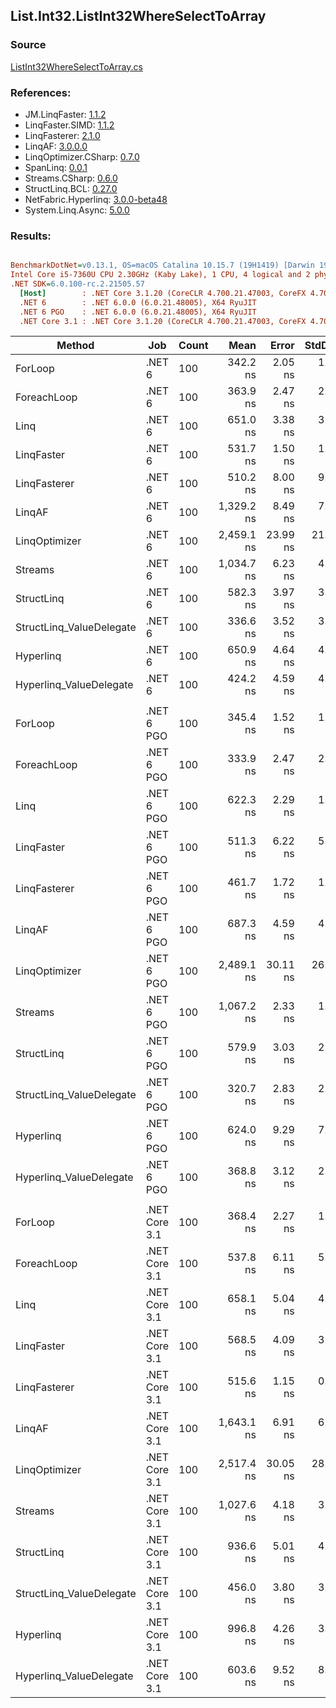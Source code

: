 ﻿## List.Int32.ListInt32WhereSelectToArray

### Source
[ListInt32WhereSelectToArray.cs](../LinqBenchmarks/List/Int32/ListInt32WhereSelectToArray.cs)

### References:
- JM.LinqFaster: [1.1.2](https://www.nuget.org/packages/JM.LinqFaster/1.1.2)
- LinqFaster.SIMD: [1.1.2](https://www.nuget.org/packages/LinqFaster.SIMD/1.0.3)
- LinqFasterer: [2.1.0](https://www.nuget.org/packages/LinqFasterer/2.1.0)
- LinqAF: [3.0.0.0](https://www.nuget.org/packages/LinqAF/3.0.0.0)
- LinqOptimizer.CSharp: [0.7.0](https://www.nuget.org/packages/LinqOptimizer.CSharp/0.7.0)
- SpanLinq: [0.0.1](https://www.nuget.org/packages/SpanLinq/0.0.1)
- Streams.CSharp: [0.6.0](https://www.nuget.org/packages/Streams.CSharp/0.6.0)
- StructLinq.BCL: [0.27.0](https://www.nuget.org/packages/StructLinq/0.27.0)
- NetFabric.Hyperlinq: [3.0.0-beta48](https://www.nuget.org/packages/NetFabric.Hyperlinq/3.0.0-beta48)
- System.Linq.Async: [5.0.0](https://www.nuget.org/packages/System.Linq.Async/5.0.0)

### Results:
``` ini

BenchmarkDotNet=v0.13.1, OS=macOS Catalina 10.15.7 (19H1419) [Darwin 19.6.0]
Intel Core i5-7360U CPU 2.30GHz (Kaby Lake), 1 CPU, 4 logical and 2 physical cores
.NET SDK=6.0.100-rc.2.21505.57
  [Host]        : .NET Core 3.1.20 (CoreCLR 4.700.21.47003, CoreFX 4.700.21.47101), X64 RyuJIT
  .NET 6        : .NET 6.0.0 (6.0.21.48005), X64 RyuJIT
  .NET 6 PGO    : .NET 6.0.0 (6.0.21.48005), X64 RyuJIT
  .NET Core 3.1 : .NET Core 3.1.20 (CoreCLR 4.700.21.47003, CoreFX 4.700.21.47101), X64 RyuJIT


```
|                   Method |           Job | Count |       Mean |    Error |   StdDev |        Ratio | RatioSD |  Gen 0 | Allocated |
|------------------------- |-------------- |------ |-----------:|---------:|---------:|-------------:|--------:|-------:|----------:|
|                  ForLoop |        .NET 6 |   100 |   342.2 ns |  2.05 ns |  1.92 ns |     baseline |         | 0.4244 |     888 B |
|              ForeachLoop |        .NET 6 |   100 |   363.9 ns |  2.47 ns |  2.19 ns | 1.06x slower |   0.01x | 0.4244 |     888 B |
|                     Linq |        .NET 6 |   100 |   651.0 ns |  3.38 ns |  3.16 ns | 1.90x slower |   0.01x | 0.4015 |     840 B |
|               LinqFaster |        .NET 6 |   100 |   531.7 ns |  1.50 ns |  1.17 ns | 1.55x slower |   0.01x | 0.4244 |     888 B |
|             LinqFasterer |        .NET 6 |   100 |   510.2 ns |  8.00 ns |  9.52 ns | 1.50x slower |   0.03x | 0.4320 |     904 B |
|                   LinqAF |        .NET 6 |   100 | 1,329.2 ns |  8.49 ns |  7.94 ns | 3.88x slower |   0.04x | 0.4082 |     856 B |
|            LinqOptimizer |        .NET 6 |   100 | 2,459.1 ns | 23.99 ns | 21.27 ns | 7.19x slower |   0.08x | 4.1466 |   8,690 B |
|                  Streams |        .NET 6 |   100 | 1,034.7 ns |  6.23 ns |  4.86 ns | 3.02x slower |   0.02x | 0.6695 |   1,400 B |
|               StructLinq |        .NET 6 |   100 |   582.3 ns |  3.97 ns |  3.71 ns | 1.70x slower |   0.02x | 0.1602 |     336 B |
| StructLinq_ValueDelegate |        .NET 6 |   100 |   336.6 ns |  3.52 ns |  3.29 ns | 1.02x faster |   0.01x | 0.1144 |     240 B |
|                Hyperlinq |        .NET 6 |   100 |   650.9 ns |  4.64 ns |  4.34 ns | 1.90x slower |   0.01x | 0.1144 |     240 B |
|  Hyperlinq_ValueDelegate |        .NET 6 |   100 |   424.2 ns |  4.59 ns |  4.07 ns | 1.24x slower |   0.02x | 0.1144 |     240 B |
|                          |               |       |            |          |          |              |         |        |           |
|                  ForLoop |    .NET 6 PGO |   100 |   345.4 ns |  1.52 ns |  1.27 ns |     baseline |         | 0.4244 |     888 B |
|              ForeachLoop |    .NET 6 PGO |   100 |   333.9 ns |  2.47 ns |  2.19 ns | 1.03x faster |   0.01x | 0.4244 |     888 B |
|                     Linq |    .NET 6 PGO |   100 |   622.3 ns |  2.29 ns |  1.91 ns | 1.80x slower |   0.01x | 0.4015 |     840 B |
|               LinqFaster |    .NET 6 PGO |   100 |   511.3 ns |  6.22 ns |  5.82 ns | 1.48x slower |   0.02x | 0.4244 |     888 B |
|             LinqFasterer |    .NET 6 PGO |   100 |   461.7 ns |  1.72 ns |  1.61 ns | 1.34x slower |   0.01x | 0.4320 |     904 B |
|                   LinqAF |    .NET 6 PGO |   100 |   687.3 ns |  4.59 ns |  4.29 ns | 1.99x slower |   0.01x | 0.4091 |     856 B |
|            LinqOptimizer |    .NET 6 PGO |   100 | 2,489.1 ns | 30.11 ns | 26.69 ns | 7.21x slower |   0.08x | 4.1466 |   8,690 B |
|                  Streams |    .NET 6 PGO |   100 | 1,067.2 ns |  2.33 ns |  1.82 ns | 3.09x slower |   0.01x | 0.6695 |   1,400 B |
|               StructLinq |    .NET 6 PGO |   100 |   579.9 ns |  3.03 ns |  2.53 ns | 1.68x slower |   0.01x | 0.1602 |     336 B |
| StructLinq_ValueDelegate |    .NET 6 PGO |   100 |   320.7 ns |  2.83 ns |  2.21 ns | 1.08x faster |   0.01x | 0.1144 |     240 B |
|                Hyperlinq |    .NET 6 PGO |   100 |   624.0 ns |  9.29 ns |  7.75 ns | 1.81x slower |   0.02x | 0.1144 |     240 B |
|  Hyperlinq_ValueDelegate |    .NET 6 PGO |   100 |   368.8 ns |  3.12 ns |  2.92 ns | 1.07x slower |   0.01x | 0.1144 |     240 B |
|                          |               |       |            |          |          |              |         |        |           |
|                  ForLoop | .NET Core 3.1 |   100 |   368.4 ns |  2.27 ns |  1.89 ns |     baseline |         | 0.4244 |     888 B |
|              ForeachLoop | .NET Core 3.1 |   100 |   537.8 ns |  6.11 ns |  5.71 ns | 1.46x slower |   0.01x | 0.4244 |     888 B |
|                     Linq | .NET Core 3.1 |   100 |   658.1 ns |  5.04 ns |  4.72 ns | 1.79x slower |   0.02x | 0.4015 |     840 B |
|               LinqFaster | .NET Core 3.1 |   100 |   568.5 ns |  4.09 ns |  3.83 ns | 1.54x slower |   0.01x | 0.4244 |     888 B |
|             LinqFasterer | .NET Core 3.1 |   100 |   515.6 ns |  1.15 ns |  0.90 ns | 1.40x slower |   0.01x | 0.4320 |     904 B |
|                   LinqAF | .NET Core 3.1 |   100 | 1,643.1 ns |  6.91 ns |  6.12 ns | 4.46x slower |   0.03x | 0.4082 |     856 B |
|            LinqOptimizer | .NET Core 3.1 |   100 | 2,517.4 ns | 30.05 ns | 28.11 ns | 6.84x slower |   0.08x | 4.1656 |   8,720 B |
|                  Streams | .NET Core 3.1 |   100 | 1,027.6 ns |  4.18 ns |  3.26 ns | 2.79x slower |   0.01x | 0.6695 |   1,400 B |
|               StructLinq | .NET Core 3.1 |   100 |   936.6 ns |  5.01 ns |  4.18 ns | 2.54x slower |   0.01x | 0.1602 |     336 B |
| StructLinq_ValueDelegate | .NET Core 3.1 |   100 |   456.0 ns |  3.80 ns |  3.37 ns | 1.24x slower |   0.01x | 0.1144 |     240 B |
|                Hyperlinq | .NET Core 3.1 |   100 |   996.8 ns |  4.26 ns |  3.78 ns | 2.71x slower |   0.02x | 0.1144 |     240 B |
|  Hyperlinq_ValueDelegate | .NET Core 3.1 |   100 |   603.6 ns |  9.52 ns |  8.44 ns | 1.64x slower |   0.02x | 0.1144 |     240 B |
